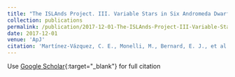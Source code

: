 ```yaml
---
title: "The ISLAnds Project. III. Variable Stars in Six Andromeda Dwarf Spheroidal Galaxies"
collection: publications
permalink: /publication/2017-12-01-The-ISLAnds-Project-III-Variable-Stars-in-Six-Andromeda-Dwarf-Spheroidal-Galaxies
date: 2017-12-01
venue: 'ApJ'
citation: 'Martínez-Vázquez, C. E., Monelli, M., Bernard, E. J., et al. 2017, ApJ, 850, 137'
---
```

Use [Google Scholar](https://scholar.google.com/scholar?q=The+ISLAnds+Project.+III.+Variable+Stars+in+Six+Andromeda+Dwarf+Spheroidal+Galaxies){:target="_blank"} for full citation
